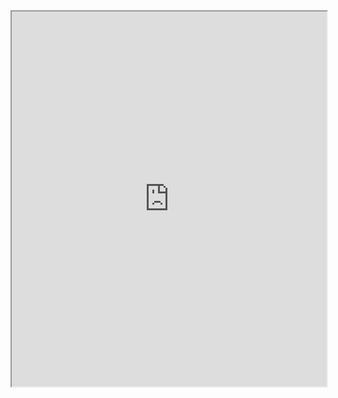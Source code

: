 
<iframe width="100%" height="600" src="https://chat.openai.com/share/9a50f22a-e13d-4044-85ce-5a97323bd533" allowfullscreen allow="geolocation *; autoplay; encrypted-media"></iframe>
